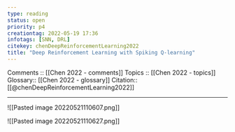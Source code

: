 ```yaml
---
type: reading
status: open
priority: p4
creationtag: 2022-05-19 17:36
infotags: [SNN, DRL]
citekey: chenDeepReinforcementLearning2022
title: "Deep Reinforcement Learning with Spiking Q-learning"
---
```


Comments :: [[Chen 2022 - comments]]
Topics :: [[Chen 2022 - topics]]
Glossary:: [[Chen 2022 - glossary]]
Citation:: [[@chenDeepReinforcementLearning2022]]

---



![[Pasted image 20220521110607.png]]

![[Pasted image 20220521110627.png]]
